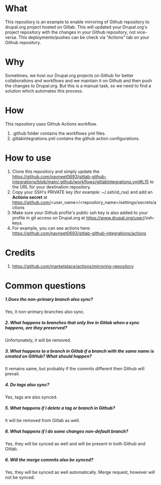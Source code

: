 # **What**

This repository is an example to enable mirroring of Github repository to drupal.org project hosted on Gitlab. This will updated your Drupal.org's project repository with the changes in your Github repository, not vice-versa. This deployments/pushes can be check via "Actions" tab on your Github repository.

# **Why**

Sometimes, we host our Drupal.org projects on Github for better collaborations and workflows and we maintain it on Github and then push the changes to Drupal.org. But this is a manual task, so we need to find a solution which automates this process.

# **How**

This repository uses Github Actions workflow.

1. .github folder contains the workflows yml files.
2. gitlabintegrations.yml contains the github action configurations.

# **How to use**

1. Clone this repository and simply update the https://github.com/navneet0693/gitlab-github-integrations/blob/main/.github/workflows/gitlabIntegrations.yml#L15 to the URL for your destination repository.
2. Copy your SSH's PRIVATE key (for example: ~/.ssh/id_rsa) and add an **Actions secret** at https://github.com/<user_name>/<repository_name>/settings/secrets/actions
3. Make sure your Github profile's public ssh key is also added to your profile in git access on Drupal.org at https://www.drupal.org/user/<uid>/ssh-keys.
4. For example, you can see actions here: https://github.com/navneet0693/gitlab-github-integrations/actions

# **Credits**
1. https://github.com/marketplace/actions/mirroring-repository

# **Common questions**

##### 1.Does the non-primary branch also sync?
Yes, it non-primary branches also sync.

##### 2. What happens to branches that only live in Gitlab when a sync happens, are they preserved?
Unfortunately, it will be removed.

##### 3. What happens to a branch in Gitlab if a branch with the same name is created on GitHub? What should happen?
It remains same, but probably if the commits different then Github will prevail.

##### 4. Do tags also sync?
Yes, tags are also synced.

##### 5. What happens if I delete a tag or branch in Github?
It will be removed from Gitlab as well.

##### 6. What happens if I do some changes non-default branch?
Yes, they will be synced as well and will be present in both Github and Gitlab.

##### 6. Will the merge commits also be synced?
Yes, they will be synced as well automatically. Merge request, however will not be synced.

